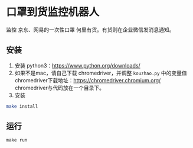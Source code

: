 口罩到货监控机器人
==================

监控 京东、网易的一次性口罩 何里有货。有货则在企业微信发消息通知。

安装
----------

1. 安装 python3：https://www.python.org/downloads/
2. 如果不是mac，请自己下载 chromedriver，并调整 `kouzhao.py` 中的变量值
   chromedriver下载地址：https://chromedriver.chromium.org/ chromedriver与代码放在一个目录下。
3. 安装

```bash
make install
```

运行
------

```
make run
```
